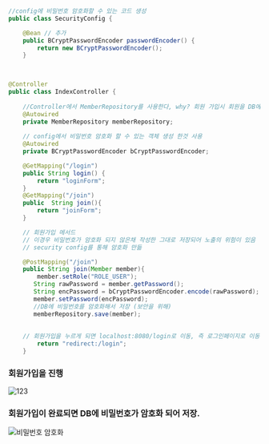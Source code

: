 ```java


//config에 비밀번호 암호화할 수 있는 코드 생성
public class SecurityConfig {

    @Bean // 추가
    public BCryptPasswordEncoder passwordEncoder() {
        return new BCryptPasswordEncoder();
    }
		


@Controller
public class IndexController {
	
    //Controller에서 MemberRepository를 사용한다, why? 회원 가입시 회원을 DB에 저장시키기 위해!  	
    @Autowired
    private MemberRepository memberRepository;
    
    // config에서 비밀번호 암호화 할 수 있는 객체 생성 한것 사용 
    @Autowired
    private BCryptPasswordEncoder bCryptPasswordEncoder;

    @GetMapping("/login")
    public String login() {
        return "loginForm";
    }
    @GetMapping("/join")
    public  String join(){
        return "joinForm";
    }

    // 회원가입 메서드
    // 이경우 비밀번호가 암호화 되지 않은채 작성한 그대로 저장되어 노출의 위험이 있음
    // security config를 통해 암호화 만듦

    @PostMapping("/join")
    public String join(Member member){
        member.setRole("ROLE_USER");
       String rawPassword = member.getPassword();
       String encPassword = bCryptPasswordEncoder.encode(rawPassword);
       member.setPassword(encPassword);
       //DB에 비밀번호를 암호화해서 저장 (보안을 위해)
       memberRepository.save(member);
		
		
	// 회원가입을 누르게 되면 localhost:8080/login로 이동, 즉 로그인페이지로 이동 	
        return "redirect:/login";
    }

```
### 회원가입을 진행 
![123](https://user-images.githubusercontent.com/99226598/184868745-fbf46c7f-3433-4e12-bec0-dbd6063b59fb.PNG)

### 회원가입이 완료되면 DB에 비밀번호가 암호화 되어 저장.
![비밀번호 암호화](https://user-images.githubusercontent.com/99226598/184868418-e8de5d01-617c-4566-ab9b-ec1ddc27ce38.PNG)





